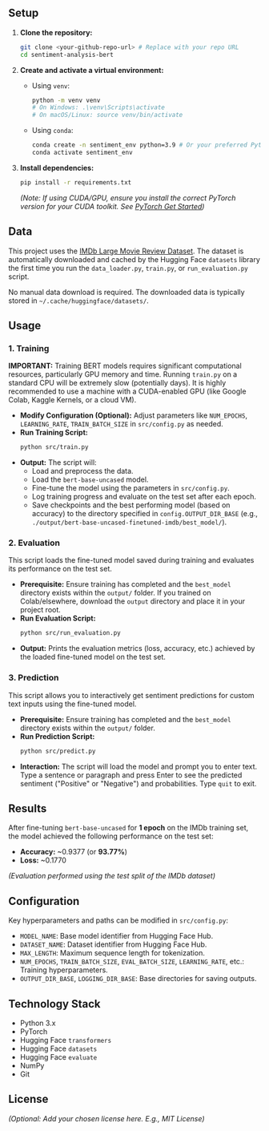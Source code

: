 
## Setup

1.  **Clone the repository:**
    ```bash
    git clone <your-github-repo-url> # Replace with your repo URL
    cd sentiment-analysis-bert
    ```

2.  **Create and activate a virtual environment:**
    *   Using `venv`:
        ```bash
        python -m venv venv
        # On Windows: .\venv\Scripts\activate
        # On macOS/Linux: source venv/bin/activate
        ```
    *   Using `conda`:
        ```bash
        conda create -n sentiment_env python=3.9 # Or your preferred Python version
        conda activate sentiment_env
        ```

3.  **Install dependencies:**
    ```bash
    pip install -r requirements.txt
    ```
    *(Note: If using CUDA/GPU, ensure you install the correct PyTorch version for your CUDA toolkit. See [PyTorch Get Started](https://pytorch.org/get-started/locally/))*

## Data

This project uses the [IMDb Large Movie Review Dataset](https://huggingface.co/datasets/imdb). The dataset is automatically downloaded and cached by the Hugging Face `datasets` library the first time you run the `data_loader.py`, `train.py`, or `run_evaluation.py` script.

No manual data download is required. The downloaded data is typically stored in `~/.cache/huggingface/datasets/`.

## Usage

### 1. Training

**IMPORTANT:** Training BERT models requires significant computational resources, particularly GPU memory and time. Running `train.py` on a standard CPU will be extremely slow (potentially days). It is highly recommended to use a machine with a CUDA-enabled GPU (like Google Colab, Kaggle Kernels, or a cloud VM).

*   **Modify Configuration (Optional):** Adjust parameters like `NUM_EPOCHS`, `LEARNING_RATE`, `TRAIN_BATCH_SIZE` in `src/config.py` as needed.
*   **Run Training Script:**
    ```bash
    python src/train.py
    ```
*   **Output:** The script will:
    *   Load and preprocess the data.
    *   Load the `bert-base-uncased` model.
    *   Fine-tune the model using the parameters in `src/config.py`.
    *   Log training progress and evaluate on the test set after each epoch.
    *   Save checkpoints and the best performing model (based on accuracy) to the directory specified in `config.OUTPUT_DIR_BASE` (e.g., `./output/bert-base-uncased-finetuned-imdb/best_model/`).

### 2. Evaluation

This script loads the fine-tuned model saved during training and evaluates its performance on the test set.

*   **Prerequisite:** Ensure training has completed and the `best_model` directory exists within the `output/` folder. If you trained on Colab/elsewhere, download the `output` directory and place it in your project root.
*   **Run Evaluation Script:**
    ```bash
    python src/run_evaluation.py
    ```
*   **Output:** Prints the evaluation metrics (loss, accuracy, etc.) achieved by the loaded fine-tuned model on the test set.

### 3. Prediction

This script allows you to interactively get sentiment predictions for custom text inputs using the fine-tuned model.

*   **Prerequisite:** Ensure training has completed and the `best_model` directory exists within the `output/` folder.
*   **Run Prediction Script:**
    ```bash
    python src/predict.py
    ```
*   **Interaction:** The script will load the model and prompt you to enter text. Type a sentence or paragraph and press Enter to see the predicted sentiment ("Positive" or "Negative") and probabilities. Type `quit` to exit.

## Results

After fine-tuning `bert-base-uncased` for **1 epoch** on the IMDb training set, the model achieved the following performance on the test set:

*   **Accuracy:** ~0.9377 (or **93.77%**)
*   **Loss:** ~0.1770

*(Evaluation performed using the test split of the IMDb dataset)*

## Configuration

Key hyperparameters and paths can be modified in `src/config.py`:

*   `MODEL_NAME`: Base model identifier from Hugging Face Hub.
*   `DATASET_NAME`: Dataset identifier from Hugging Face Hub.
*   `MAX_LENGTH`: Maximum sequence length for tokenization.
*   `NUM_EPOCHS`, `TRAIN_BATCH_SIZE`, `EVAL_BATCH_SIZE`, `LEARNING_RATE`, etc.: Training hyperparameters.
*   `OUTPUT_DIR_BASE`, `LOGGING_DIR_BASE`: Base directories for saving outputs.

## Technology Stack

*   Python 3.x
*   PyTorch
*   Hugging Face `transformers`
*   Hugging Face `datasets`
*   Hugging Face `evaluate`
*   NumPy
*   Git

## License

*(Optional: Add your chosen license here. E.g., MIT License)*